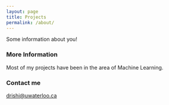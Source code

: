 ```yaml
---
layout: page
title: Projects
permalink: /about/
---
```


Some information about you!

### More Information

Most of my projects have been in the area of Machine Learning. 
### Contact me

[drishi@uwaterloo.ca](mailto:drishi@uwaterloo.ca)
